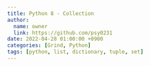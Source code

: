 ```yaml
---
title: Python 8 - Collection
author:
  name: owner
  link: https://github.com/psy0231
date: 2022-04-28 01:00:00 +0900
categories: [Grind, Python]
tags: [python, list, dictionary, tuple, set]
---
```


